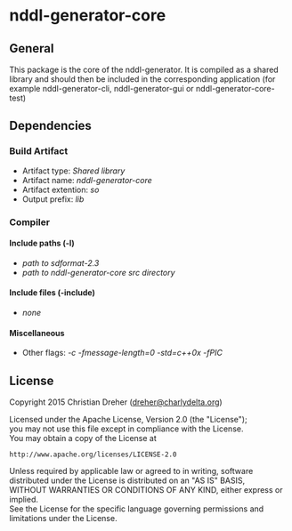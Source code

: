 # nddl-generator-core

## General

This package is the core of the nddl-generator. It is compiled as a shared library and should then be included in the corresponding application (for example nddl-generator-cli, nddl-generator-gui or nddl-generator-core-test)

## Dependencies

### Build Artifact
 * Artifact type: *Shared library*
 * Artifact name: *nddl-generator-core*
 * Artifact extention: *so*
 * Output prefix: *lib*

### Compiler

#### Include paths (-l)
 * *path to sdformat-2.3*
 * *path to nddl-generator-core src directory*

#### Include files (-include)
 * *none*

#### Miscellaneous
 * Other flags: *-c -fmessage-length=0 -std=c++0x -fPIC*

## License

Copyright 2015 Christian Dreher (dreher@charlydelta.org)  
  
Licensed under the Apache License, Version 2.0 (the "License");  
you may not use this file except in compliance with the License.  
You may obtain a copy of the License at  
  
	http://www.apache.org/licenses/LICENSE-2.0  
  
Unless required by applicable law or agreed to in writing, software  
distributed under the License is distributed on an "AS IS" BASIS,  
WITHOUT WARRANTIES OR CONDITIONS OF ANY KIND, either express or implied.  
See the License for the specific language governing permissions and  
limitations under the License.  
